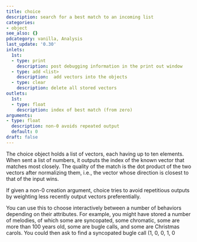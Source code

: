 ```yaml
---
title: choice
description: search for a best match to an incoming list
categories:
- object
see_also: {}
pdcategory: vanilla, Analysis
last_update: '0.30'
inlets:
  1st:
  - type: print
    description: post debugging information in the print out window
  - type: add <list>
    description:  add vectors into the objects
  - type: clear
    description: delete all stored vectors
outlets:
  1st:
  - type: float
    description: index of best match (from zero)
arguments:
- type: float
  description: non-0 avoids repeated output 
  default: 0
draft: false
---
```

The choice object holds a list of vectors, each having up to ten elements. When sent a list of numbers, it outputs the index of the known vector that matches most closely. The quality of the match is the dot product of the two vectors after normalizing them, i.e., the vector whose direction is closest to that of the input wins.

If given a non-0 creation argument, choice tries to avoid repetitious outputs by weighting less recently output vectors preferentially.

You can use this to choose interactively between a number of behaviors depending on their attributes. For example, you might have stored a number of melodies, of which some are syncopated, some chromatic, some are more than 100 years old, some are bugle calls, and some are Christmas carols. You could then ask to find a syncopated bugle call (1, 0, 0, 1, 0
